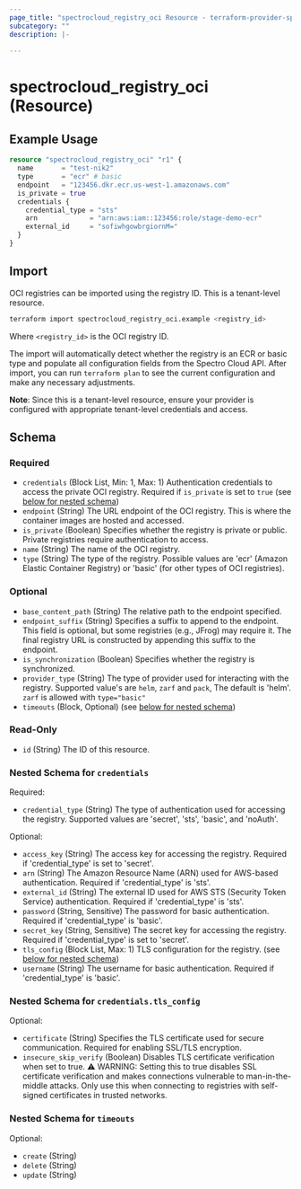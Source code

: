 ```yaml
---
page_title: "spectrocloud_registry_oci Resource - terraform-provider-spectrocloud"
subcategory: ""
description: |-
  
---
```


# spectrocloud_registry_oci (Resource)

  

## Example Usage

```terraform
resource "spectrocloud_registry_oci" "r1" {
  name       = "test-nik2"
  type       = "ecr" # basic
  endpoint   = "123456.dkr.ecr.us-west-1.amazonaws.com"
  is_private = true
  credentials {
    credential_type = "sts"
    arn             = "arn:aws:iam::123456:role/stage-demo-ecr"
    external_id     = "sofiwhgowbrgiornM="
  }
}
```

## Import

OCI registries can be imported using the registry ID. This is a tenant-level resource.

```bash
terraform import spectrocloud_registry_oci.example <registry_id>
```

Where `<registry_id>` is the OCI registry ID.

The import will automatically detect whether the registry is an ECR or basic type and populate all configuration fields from the Spectro Cloud API. After import, you can run `terraform plan` to see the current configuration and make any necessary adjustments.

**Note**: Since this is a tenant-level resource, ensure your provider is configured with appropriate tenant-level credentials and access.


<!-- schema generated by tfplugindocs -->
## Schema

### Required

- `credentials` (Block List, Min: 1, Max: 1) Authentication credentials to access the private OCI registry. Required if `is_private` is set to `true` (see [below for nested schema](#nestedblock--credentials))
- `endpoint` (String) The URL endpoint of the OCI registry. This is where the container images are hosted and accessed.
- `is_private` (Boolean) Specifies whether the registry is private or public. Private registries require authentication to access.
- `name` (String) The name of the OCI registry.
- `type` (String) The type of the registry. Possible values are 'ecr' (Amazon Elastic Container Registry) or 'basic' (for other types of OCI registries).

### Optional

- `base_content_path` (String) The relative path to the endpoint specified.
- `endpoint_suffix` (String) Specifies a suffix to append to the endpoint. This field is optional, but some registries (e.g., JFrog) may require it. The final registry URL is constructed by appending this suffix to the endpoint.
- `is_synchronization` (Boolean) Specifies whether the registry is synchronized.
- `provider_type` (String) The type of provider used for interacting with the registry. Supported value's are `helm`, `zarf` and `pack`, The default is 'helm'. `zarf` is allowed with `type="basic"`
- `timeouts` (Block, Optional) (see [below for nested schema](#nestedblock--timeouts))

### Read-Only

- `id` (String) The ID of this resource.

<a id="nestedblock--credentials"></a>
### Nested Schema for `credentials`

Required:

- `credential_type` (String) The type of authentication used for accessing the registry. Supported values are 'secret', 'sts', 'basic', and 'noAuth'.

Optional:

- `access_key` (String) The access key for accessing the registry. Required if 'credential_type' is set to 'secret'.
- `arn` (String) The Amazon Resource Name (ARN) used for AWS-based authentication. Required if 'credential_type' is 'sts'.
- `external_id` (String) The external ID used for AWS STS (Security Token Service) authentication. Required if 'credential_type' is 'sts'.
- `password` (String, Sensitive) The password for basic authentication. Required if 'credential_type' is 'basic'.
- `secret_key` (String, Sensitive) The secret key for accessing the registry. Required if 'credential_type' is set to 'secret'.
- `tls_config` (Block List, Max: 1) TLS configuration for the registry. (see [below for nested schema](#nestedblock--credentials--tls_config))
- `username` (String) The username for basic authentication. Required if 'credential_type' is 'basic'.

<a id="nestedblock--credentials--tls_config"></a>
### Nested Schema for `credentials.tls_config`

Optional:

- `certificate` (String) Specifies the TLS certificate used for secure communication. Required for enabling SSL/TLS encryption.
- `insecure_skip_verify` (Boolean) Disables TLS certificate verification when set to true. ⚠️ WARNING: Setting this to true disables SSL certificate verification and makes connections vulnerable to man-in-the-middle attacks. Only use this when connecting to registries with self-signed certificates in trusted networks.



<a id="nestedblock--timeouts"></a>
### Nested Schema for `timeouts`

Optional:

- `create` (String)
- `delete` (String)
- `update` (String)